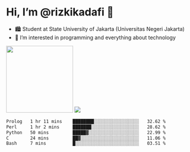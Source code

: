 # Hi, I’m @rizkikadafi 👋
- 🏙 Student at State University of Jakarta (Universitas Negeri Jakarta)
- 👀 I’m interested in programming and everything about technology
<img height="180em" src="https://github-readme-stats.vercel.app/api?username=rizkikadafi&show_icons=true&hide_border=true&&count_private=true&include_all_commits=true" />
<img src="https://github-readme-stats.vercel.app/api/top-langs/?username=rizkikadafi&show_icons=true&hide_border=true&&count_private=true&include_all_commits=true" />

<!--START_SECTION:waka-->

```txt
Prolog   1 hr 11 mins    ████████░░░░░░░░░░░░░░░░░   32.62 %
Perl     1 hr 2 mins     ███████░░░░░░░░░░░░░░░░░░   28.62 %
Python   50 mins         █████▓░░░░░░░░░░░░░░░░░░░   22.99 %
C        24 mins         ██▓░░░░░░░░░░░░░░░░░░░░░░   11.06 %
Bash     7 mins          █░░░░░░░░░░░░░░░░░░░░░░░░   03.51 %
```

<!--END_SECTION:waka-->

<!---
rizkikadafi/rizkikadafi is a ✨ special ✨ repository because its `README.md` (this file) appears on your GitHub profile.
You can click the Preview link to take a look at your changes.
--->
